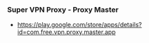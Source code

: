 ### Super VPN Proxy - Proxy Master
* https://play.google.com/store/apps/details?id=com.free.vpn.proxy.master.app
